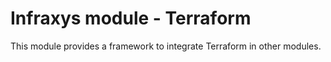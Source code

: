 # Infraxys module - Terraform

This module provides a framework to integrate Terraform in other modules.


